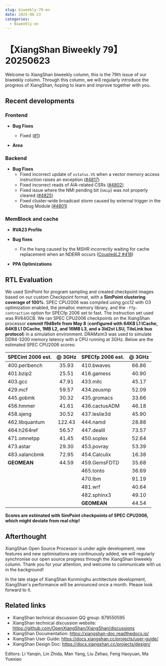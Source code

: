 ```yaml
---
slug: biweekly-79-en
date: 2025-06-23
categories:
  - Biweekly-en
---
```


# 【XiangShan Biweekly 79】20250623

Welcome to XiangShan biweekly column, this is the 79th issue of our biweekly column. Through this column, we will regularly introduce the progress of XiangShan, hoping to learn and improve together with you.

<!-- more -->
## Recent developments

### Frontend

- **Bug Fixes**
    - Fixed ([#1](https://github.com/OpenXiangShan/XiangShan/pull/1))

- **Area**

### Backend

- **Bug Fixes**
    - Fixed incorrect update of `xstatus.VS` when a vector memory access instruction raises an exception ([#4817](https://github.com/OpenXiangShan/XiangShan/pull/4817))
    - Fixed incorrect reads of AIA-related CSRs ([#4802](https://github.com/OpenXiangShan/XiangShan/pull/4802))
    - Fixed issue where the NMI pending bit (`nmip`) was not properly cleared ([#4825](https://github.com/OpenXiangShan/XiangShan/pull/4825))
    - Fixed cluster-wide broadcast storm caused by external trigger in the Debug Module ([#4801](https://github.com/OpenXiangShan/XiangShan/pull/4801))

### MemBlock and cache

- **RVA23 Profile**

- **Bug fixes**
    - Fix the hang caused by the MSHR incorrectly waiting for cache replacement when an NDERR occurs ([CoupledL2 #418](https://github.com/OpenXiangShan/CoupledL2/pull/418))

- **PPA Optimizations**

## RTL Evaluation

We used SimPoint for program sampling and created checkpoint images based on our custom Checkpoint format, with a **SimPoint clustering coverage of 100%**. SPEC CPU2006 was compiled using gcc12 with O3 optimization enabled, the jemalloc memory library, and the `-ffp-contraction` option for SPECfp 2006 set to fast. The instruction set used was RV64GCB. We ran SPEC CPU2006 checkpoints on the XiangShan processor **commit f9d8efe from May 8** (**configured with 64KB L1 ICache, 64KB L1 DCache, 1MB L2, and 16MB L3, and a 3ld2st LSU, TileLink bus protocol**) in a simulation environment. DRAMsim3 was used to simulate DDR4-3200 memory latency with a CPU running at 3GHz. Below are the estimated SPEC CPU2006 scores:

| SPECint 2006 est. | @ 3GHz | SPECfp 2006 est.  | @ 3GHz |
| :---------------- | :----: | :---------------- | :----: |
| 400.perlbench     | 35.93  | 410.bwaves        | 66.86  |
| 401.bzip2         | 25.51  | 416.gamess        | 40.90  |
| 403.gcc           | 47.91  | 433.milc          | 45.17  |
| 429.mcf           | 59.57  | 434.zeusmp        | 52.09  |
| 445.gobmk         | 30.32  | 435.gromacs       | 33.66  |
| 456.hmmer         | 41.61  | 436.cactusADM     | 46.18  |
| 458.sjeng         | 30.52  | 437.leslie3d      | 45.90  |
| 462.libquantum    | 122.43 | 444.namd          | 28.88  |
| 464.h264ref       | 56.57  | 447.dealII        | 73.57  |
| 471.omnetpp       | 41.45  | 450.soplex        | 52.64  |
| 473.astar         | 29.30  | 453.povray        | 53.39  |
| 483.xalancbmk     | 72.95  | 454.Calculix      | 16.38  |
| **GEOMEAN**       | 44.59  | 459.GemsFDTD      | 35.68  |
|                   |        | 465.tonto         | 36.69  |
|                   |        | 470.lbm           | 91.19  |
|                   |        | 481.wrf           | 40.64  |
|                   |        | 482.sphinx3       | 49.10  |
|                   |        | **GEOMEAN**       | 44.54  |

**Scores are estimated with SimPoint checkpoints of SPEC CPU2006, which might deviate from real chip!**

## Afterthought

XiangShan Open Source Processor is under agile development, new features and new optimisations are continuously added, we will regularly synchronise our open source progress through the XiangShan biweekly column. Thank you for your attention, and welcome to communicate with us in the background!

In the late stage of XiangShan Kunminghu architecture development, XiangShan's performance will be announced once a month. Please look forward to it.

## Related links

- XiangShan technical discussion QQ group: 879550595
- XiangShan technical discussion website: https://github.com/OpenXiangShan/XiangShan/discussions
- XiangShan Documentation: https://xiangshan-doc.readthedocs.io/
- XiangShan User Guide: https://docs.xiangshan.cc/projects/user-guide/
- XiangShan Design Doc: https://docs.xiangshan.cc/projects/design/

Editors: Li Yanqin, Lin Zhida, Man Yang, Liu Zehao, Feng Haoyuan, Ma Yuexiao